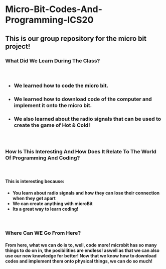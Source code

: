 # Micro-Bit-Codes-And-Programming-ICS20

<h2> This is our group repository for the micro bit project!
 


<h3> What Did We Learn During The Class?

<br><ul>
 <h4><li> We learned how to code the micro bit.
 <h4><li> We learned how to download code of the computer and implement it onto the micro bit.
  <h4><li> We also learned about the radio signals that can be used to create the game of Hot & Cold!
   </ul>
    

<br><h3> How Is This Interesting And How Does It Relate To The World Of Programming And Coding?

<br> <h4><p> This is interesting because:<p>
 <ul>
 <h4><li> You learn about radio signals and how they can lose their connection when they get apart
 <li> We can create anything with microBit
  <li> Its a great way to learn coding!
  </ul>
    
<br><h3> Where Can WE Go From Here?

<h4><p> From here, what we can do is to, well, code more!
 microbit has so many things to do on in, the posibilities are endless!
 aswell as that we can also use our new knowledge for better! Now that we know how to download codes and implement them onto physical things, we can do so much!<p>

